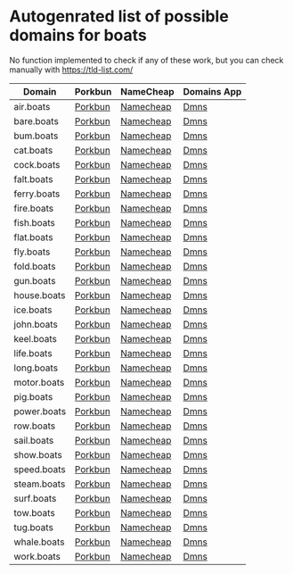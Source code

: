 # Autogenrated list of possible domains for boats

No function implemented to check if any of these work, but you can check manually with https://tld-list.com/

| Domain | Porkbun | NameCheap | Domains App |
|---|---|---|---|
| air.boats | [Porkbun](https://porkbun.com/checkout/search?prb=e814663da1&tlds=&idnLanguage=&search=search&q=air.boats) | [Namecheap](https://www.namecheap.com/domains/registration/results/?domain=air.boats) | [Dmns](https://dmns.app/domains?q=air.boats) |
| bare.boats | [Porkbun](https://porkbun.com/checkout/search?prb=e814663da1&tlds=&idnLanguage=&search=search&q=bare.boats) | [Namecheap](https://www.namecheap.com/domains/registration/results/?domain=bare.boats) | [Dmns](https://dmns.app/domains?q=bare.boats) |
| bum.boats | [Porkbun](https://porkbun.com/checkout/search?prb=e814663da1&tlds=&idnLanguage=&search=search&q=bum.boats) | [Namecheap](https://www.namecheap.com/domains/registration/results/?domain=bum.boats) | [Dmns](https://dmns.app/domains?q=bum.boats) |
| cat.boats | [Porkbun](https://porkbun.com/checkout/search?prb=e814663da1&tlds=&idnLanguage=&search=search&q=cat.boats) | [Namecheap](https://www.namecheap.com/domains/registration/results/?domain=cat.boats) | [Dmns](https://dmns.app/domains?q=cat.boats) |
| cock.boats | [Porkbun](https://porkbun.com/checkout/search?prb=e814663da1&tlds=&idnLanguage=&search=search&q=cock.boats) | [Namecheap](https://www.namecheap.com/domains/registration/results/?domain=cock.boats) | [Dmns](https://dmns.app/domains?q=cock.boats) |
| falt.boats | [Porkbun](https://porkbun.com/checkout/search?prb=e814663da1&tlds=&idnLanguage=&search=search&q=falt.boats) | [Namecheap](https://www.namecheap.com/domains/registration/results/?domain=falt.boats) | [Dmns](https://dmns.app/domains?q=falt.boats) |
| ferry.boats | [Porkbun](https://porkbun.com/checkout/search?prb=e814663da1&tlds=&idnLanguage=&search=search&q=ferry.boats) | [Namecheap](https://www.namecheap.com/domains/registration/results/?domain=ferry.boats) | [Dmns](https://dmns.app/domains?q=ferry.boats) |
| fire.boats | [Porkbun](https://porkbun.com/checkout/search?prb=e814663da1&tlds=&idnLanguage=&search=search&q=fire.boats) | [Namecheap](https://www.namecheap.com/domains/registration/results/?domain=fire.boats) | [Dmns](https://dmns.app/domains?q=fire.boats) |
| fish.boats | [Porkbun](https://porkbun.com/checkout/search?prb=e814663da1&tlds=&idnLanguage=&search=search&q=fish.boats) | [Namecheap](https://www.namecheap.com/domains/registration/results/?domain=fish.boats) | [Dmns](https://dmns.app/domains?q=fish.boats) |
| flat.boats | [Porkbun](https://porkbun.com/checkout/search?prb=e814663da1&tlds=&idnLanguage=&search=search&q=flat.boats) | [Namecheap](https://www.namecheap.com/domains/registration/results/?domain=flat.boats) | [Dmns](https://dmns.app/domains?q=flat.boats) |
| fly.boats | [Porkbun](https://porkbun.com/checkout/search?prb=e814663da1&tlds=&idnLanguage=&search=search&q=fly.boats) | [Namecheap](https://www.namecheap.com/domains/registration/results/?domain=fly.boats) | [Dmns](https://dmns.app/domains?q=fly.boats) |
| fold.boats | [Porkbun](https://porkbun.com/checkout/search?prb=e814663da1&tlds=&idnLanguage=&search=search&q=fold.boats) | [Namecheap](https://www.namecheap.com/domains/registration/results/?domain=fold.boats) | [Dmns](https://dmns.app/domains?q=fold.boats) |
| gun.boats | [Porkbun](https://porkbun.com/checkout/search?prb=e814663da1&tlds=&idnLanguage=&search=search&q=gun.boats) | [Namecheap](https://www.namecheap.com/domains/registration/results/?domain=gun.boats) | [Dmns](https://dmns.app/domains?q=gun.boats) |
| house.boats | [Porkbun](https://porkbun.com/checkout/search?prb=e814663da1&tlds=&idnLanguage=&search=search&q=house.boats) | [Namecheap](https://www.namecheap.com/domains/registration/results/?domain=house.boats) | [Dmns](https://dmns.app/domains?q=house.boats) |
| ice.boats | [Porkbun](https://porkbun.com/checkout/search?prb=e814663da1&tlds=&idnLanguage=&search=search&q=ice.boats) | [Namecheap](https://www.namecheap.com/domains/registration/results/?domain=ice.boats) | [Dmns](https://dmns.app/domains?q=ice.boats) |
| john.boats | [Porkbun](https://porkbun.com/checkout/search?prb=e814663da1&tlds=&idnLanguage=&search=search&q=john.boats) | [Namecheap](https://www.namecheap.com/domains/registration/results/?domain=john.boats) | [Dmns](https://dmns.app/domains?q=john.boats) |
| keel.boats | [Porkbun](https://porkbun.com/checkout/search?prb=e814663da1&tlds=&idnLanguage=&search=search&q=keel.boats) | [Namecheap](https://www.namecheap.com/domains/registration/results/?domain=keel.boats) | [Dmns](https://dmns.app/domains?q=keel.boats) |
| life.boats | [Porkbun](https://porkbun.com/checkout/search?prb=e814663da1&tlds=&idnLanguage=&search=search&q=life.boats) | [Namecheap](https://www.namecheap.com/domains/registration/results/?domain=life.boats) | [Dmns](https://dmns.app/domains?q=life.boats) |
| long.boats | [Porkbun](https://porkbun.com/checkout/search?prb=e814663da1&tlds=&idnLanguage=&search=search&q=long.boats) | [Namecheap](https://www.namecheap.com/domains/registration/results/?domain=long.boats) | [Dmns](https://dmns.app/domains?q=long.boats) |
| motor.boats | [Porkbun](https://porkbun.com/checkout/search?prb=e814663da1&tlds=&idnLanguage=&search=search&q=motor.boats) | [Namecheap](https://www.namecheap.com/domains/registration/results/?domain=motor.boats) | [Dmns](https://dmns.app/domains?q=motor.boats) |
| pig.boats | [Porkbun](https://porkbun.com/checkout/search?prb=e814663da1&tlds=&idnLanguage=&search=search&q=pig.boats) | [Namecheap](https://www.namecheap.com/domains/registration/results/?domain=pig.boats) | [Dmns](https://dmns.app/domains?q=pig.boats) |
| power.boats | [Porkbun](https://porkbun.com/checkout/search?prb=e814663da1&tlds=&idnLanguage=&search=search&q=power.boats) | [Namecheap](https://www.namecheap.com/domains/registration/results/?domain=power.boats) | [Dmns](https://dmns.app/domains?q=power.boats) |
| row.boats | [Porkbun](https://porkbun.com/checkout/search?prb=e814663da1&tlds=&idnLanguage=&search=search&q=row.boats) | [Namecheap](https://www.namecheap.com/domains/registration/results/?domain=row.boats) | [Dmns](https://dmns.app/domains?q=row.boats) |
| sail.boats | [Porkbun](https://porkbun.com/checkout/search?prb=e814663da1&tlds=&idnLanguage=&search=search&q=sail.boats) | [Namecheap](https://www.namecheap.com/domains/registration/results/?domain=sail.boats) | [Dmns](https://dmns.app/domains?q=sail.boats) |
| show.boats | [Porkbun](https://porkbun.com/checkout/search?prb=e814663da1&tlds=&idnLanguage=&search=search&q=show.boats) | [Namecheap](https://www.namecheap.com/domains/registration/results/?domain=show.boats) | [Dmns](https://dmns.app/domains?q=show.boats) |
| speed.boats | [Porkbun](https://porkbun.com/checkout/search?prb=e814663da1&tlds=&idnLanguage=&search=search&q=speed.boats) | [Namecheap](https://www.namecheap.com/domains/registration/results/?domain=speed.boats) | [Dmns](https://dmns.app/domains?q=speed.boats) |
| steam.boats | [Porkbun](https://porkbun.com/checkout/search?prb=e814663da1&tlds=&idnLanguage=&search=search&q=steam.boats) | [Namecheap](https://www.namecheap.com/domains/registration/results/?domain=steam.boats) | [Dmns](https://dmns.app/domains?q=steam.boats) |
| surf.boats | [Porkbun](https://porkbun.com/checkout/search?prb=e814663da1&tlds=&idnLanguage=&search=search&q=surf.boats) | [Namecheap](https://www.namecheap.com/domains/registration/results/?domain=surf.boats) | [Dmns](https://dmns.app/domains?q=surf.boats) |
| tow.boats | [Porkbun](https://porkbun.com/checkout/search?prb=e814663da1&tlds=&idnLanguage=&search=search&q=tow.boats) | [Namecheap](https://www.namecheap.com/domains/registration/results/?domain=tow.boats) | [Dmns](https://dmns.app/domains?q=tow.boats) |
| tug.boats | [Porkbun](https://porkbun.com/checkout/search?prb=e814663da1&tlds=&idnLanguage=&search=search&q=tug.boats) | [Namecheap](https://www.namecheap.com/domains/registration/results/?domain=tug.boats) | [Dmns](https://dmns.app/domains?q=tug.boats) |
| whale.boats | [Porkbun](https://porkbun.com/checkout/search?prb=e814663da1&tlds=&idnLanguage=&search=search&q=whale.boats) | [Namecheap](https://www.namecheap.com/domains/registration/results/?domain=whale.boats) | [Dmns](https://dmns.app/domains?q=whale.boats) |
| work.boats | [Porkbun](https://porkbun.com/checkout/search?prb=e814663da1&tlds=&idnLanguage=&search=search&q=work.boats) | [Namecheap](https://www.namecheap.com/domains/registration/results/?domain=work.boats) | [Dmns](https://dmns.app/domains?q=work.boats) |
